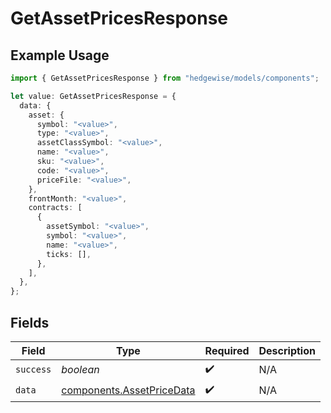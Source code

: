 # GetAssetPricesResponse

## Example Usage

```typescript
import { GetAssetPricesResponse } from "hedgewise/models/components";

let value: GetAssetPricesResponse = {
  data: {
    asset: {
      symbol: "<value>",
      type: "<value>",
      assetClassSymbol: "<value>",
      name: "<value>",
      sku: "<value>",
      code: "<value>",
      priceFile: "<value>",
    },
    frontMonth: "<value>",
    contracts: [
      {
        assetSymbol: "<value>",
        symbol: "<value>",
        name: "<value>",
        ticks: [],
      },
    ],
  },
};
```

## Fields

| Field                                                                  | Type                                                                   | Required                                                               | Description                                                            |
| ---------------------------------------------------------------------- | ---------------------------------------------------------------------- | ---------------------------------------------------------------------- | ---------------------------------------------------------------------- |
| `success`                                                              | *boolean*                                                              | :heavy_check_mark:                                                     | N/A                                                                    |
| `data`                                                                 | [components.AssetPriceData](../../models/components/assetpricedata.md) | :heavy_check_mark:                                                     | N/A                                                                    |